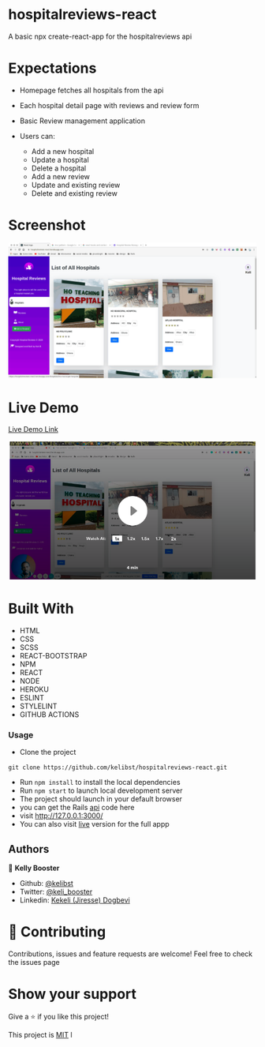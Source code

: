# hospitalreviews-react
A basic npx create-react-app for the hospitalreviews api



# Expectations
- Homepage fetches all hospitals from the api
- Each hospital detail page with reviews and review form 

- Basic Review management application
- Users can:
    - Add a new hospital
    - Update a hospital
    - Delete a hospital
    - Add a new review
    - Update and existing review
    - Delete and existing review

# Screenshot
![Screenshot](./screenshot.gif)

# Live Demo
[Live Demo Link](https://hospitalreviews-react.herokuapp.com/) 

[![](screenshot.png)](https://www.loom.com/share/77ad47b927854afab0ef9d348ca6c8e4) 

# Built With

- HTML 
- CSS
- SCSS
- REACT-BOOTSTRAP
- NPM
- REACT
- NODE
- HEROKU
- ESLINT
- STYLELINT
- GITHUB ACTIONS

### Usage
- Clone the project 
```
git clone https://github.com/kelibst/hospitalreviews-react.git
```
- Run `npm install` to install the local dependencies
- Run `npm start` to launch local development server
- The project should launch in your default browser
- you can get the Rails [api](https://github.com/kelibst/review_manager) code here
- visit http://127.0.0.1:3000/
- You can also visit [live](https://hospitalreviews-react.herokuapp.com/) version for the full appp


## Authors

👤 **Kelly Booster**

- Github: [@kelibst](https://github.com/kelibst)
- Twitter: [@keli_booster](https://twitter.com/keli_booster)
- Linkedin: [Kekeli (Jiresse) Dogbevi
](https://www.linkedin.com/in/kekeli-dogbevi-jiresse/)


# 🤝 Contributing
Contributions, issues and feature requests are welcome!
Feel free to check the issues page

# Show your support
Give a ⭐️ if you like this project!

This project is [MIT](lic.url) l
